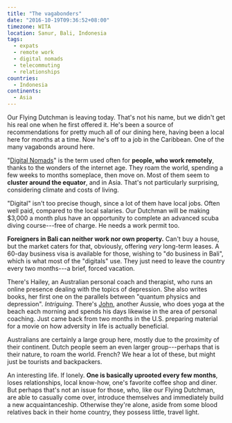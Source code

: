 ```yaml
---
title: "The vagabonders"
date: "2016-10-19T09:36:52+08:00"
timezone: WITA
location: Sanur, Bali, Indonesia
tags:
  - expats
  - remote work
  - digital nomads
  - telecommuting
  - relationships
countries: 
  - Indonesia
continents: 
  - Asia
---
```


Our Flying Dutchman is leaving today. That's not his name, but we didn't get his real one when he first offered it. He's been a source of recommendations for pretty much all of our dining here, having been a local here for months at a time. Now he's off to a job in the Caribbean. One of the many vagabonds around here.

<!--more-->

"[Digital Nomads](https://en.wikipedia.org/wiki/Digital_nomad)" is the term used often for __people, who work remotely__, thanks to the wonders of the internet age. They roam the world, spending a few weeks to months someplace, then move on. Most of them seem to __cluster around the equator__, and in Asia. That's not particularly surprising, considering climate and costs of living.

"Digital" isn't too precise though, since a lot of them have local jobs. Often well paid, compared to the local salaries. Our Dutchman will be making $3,000 a month plus have an opportunity to complete an advanced scuba diving course---free of charge. He needs a work permit too.

__Foreigners in Bali can neither work nor own property.__ Can't buy a house, but the market caters for that, obviously, offering _very_ long-term leases. A 60-day business visa is available for those, wishing to "do business in Bali", which is what most of the "digitals" use. They just need to leave the country every two months---a brief, forced vacation.

There's Hailey, an Australian personal coach and therapist, who runs an online presence dealing with the topics of depression. She also writes books, her first one on the parallels between "quantum physics and depression". _Intriguing_. There's [John](https://www.facebook.com/john.ajourneytoriches), another Aussie, who does yoga at the beach each morning and spends his days likewise in the area of personal coaching. Just came back from two months in the U.S. preparing material for a movie on how adversity in life is actually beneficial.

Australians are certainly a large group here, mostly due to the proximity of their continent. Dutch people seem an even larger group---perhaps that is their nature, to roam the world. French? We hear a lot of these, but might just be tourists and backpackers.

An interesting life. If lonely. __One is basically uprooted every few months__, loses relationships, local know-how, one's favorite coffee shop and diner. But perhaps that's not an issue for those, who, like our Flying Dutchman, are able to casually come over, introduce themselves and immediately build a new acquaintanceship. Otherwise they're alone, aside from some blood relatives back in their home country, they possess little, travel light.
